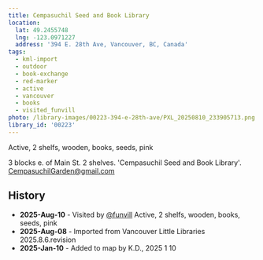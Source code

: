 ```yaml
---
title: Cempasuchil Seed and Book Library
location:
  lat: 49.2455748
  lng: -123.0971227
  address: '394 E. 28th Ave, Vancouver, BC, Canada'
tags:
  - kml-import
  - outdoor
  - book-exchange
  - red-marker
  - active
  - vancouver
  - books
  - visited_funvill   
photo: /library-images/00223-394-e-28th-ave/PXL_20250810_233905713.png
library_id: '00223'
---
```


Active, 2 shelfs, wooden, books, seeds, pink

3 blocks e. of Main St. 2 shelves.
'Cempasuchil Seed and Book Library'. CempasuchilGarden@gmail.com 

## History

- **2025-Aug-10** - Visited by [@funvill](https://blog.abluestar.com) Active, 2 shelfs, wooden, books, seeds, pink
- **2025-Aug-08** - Imported from Vancouver Little Libraries 2025.8.6.revision
- **2025-Jan-10** - Added to map by K.D., 2025 1 10